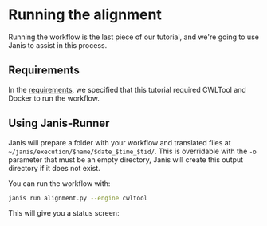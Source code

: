 # Running the alignment

Running the workflow is the last piece of our tutorial, and we're going to use Janis to assist in this process.

## Requirements

In the [requirements](#), we specified that this tutorial required CWLTool and Docker to run the workflow.

## Using Janis-Runner

Janis will prepare a folder with your workflow and translated files at `~/janis/execution/$name/$date_$time_$tid/`. This is overridable with the `-o` parameter that must be an empty directory, Janis will create this output directory if it does not exist.

You can run the workflow with:

```bash
janis run alignment.py --engine cwltool
```

This will give you a status screen:
